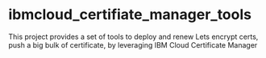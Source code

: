 # ibmcloud_certifiate_manager_tools
This project provides a set of tools to deploy and renew Lets encrypt certs, push a big bulk of certificate, by  leveraging IBM Cloud Certificate Manager 

